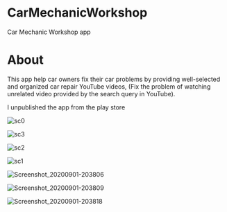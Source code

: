 # CarMechanicWorkshop
Car Mechanic Workshop app

# About
This app help car owners fix their car problems by providing well-selected and organized car repair YouTube videos, (Fix the problem of watching unrelated video provided by the search query in YouTube).

I unpublished the app from the play store 

![sc0](https://github.com/user-attachments/assets/04833677-23b7-4f8e-8a29-084260a94d92)


![sc3](https://github.com/user-attachments/assets/c17d93d9-5e38-4cdf-966f-d46126681f7d)


![sc2](https://github.com/user-attachments/assets/5425d846-3538-41b8-82c0-907af06f6a11)


![sc1](https://github.com/user-attachments/assets/b63f953e-9674-494c-86e0-e0d13e8278b3)


![Screenshot_20200901-203806](https://github.com/user-attachments/assets/876afe08-0c66-4f49-b349-f630e6772271)


![Screenshot_20200901-203809](https://github.com/user-attachments/assets/6b7e1869-0c2a-4a0d-bf96-25fb57928cc7)


![Screenshot_20200901-203818](https://github.com/user-attachments/assets/e46dcdde-ccd4-48fc-af7a-3c742050a3c8)


